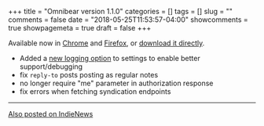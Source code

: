 +++
title = "Omnibear version 1.1.0"
categories = []
tags = []
slug = ""
comments = false
date = "2018-05-25T11:53:57-04:00"
showcomments = true
showpagemeta = true
draft = false
+++

Available now in [Chrome](https://chrome.google.com/webstore/detail/omnibear/cjieakdeocmiimmphkfhdfbihhncoocn) and [Firefox](https://addons.mozilla.org/en-US/firefox/addon/omnibear/), or [download it directly](/download/omnibear-1.1.0.zip).

- Added a [new logging option](/help#enable-logging) to settings to enable better support/debugging
- fix `reply-to` posts posting as regular notes
- no longer require "me" parameter in authorization response
- fix errors when fetching syndication endpoints

<hr>
<a href="https://news.indieweb.org/en" class="u-syndication">
  Also posted on IndieNews
</a>
